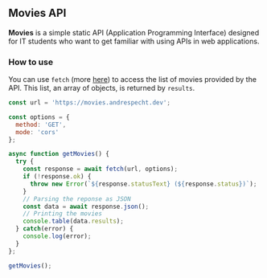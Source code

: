 ## Movies API

**Movies** is a simple static API (Application Programming Interface) designed 
for IT students who want to get familiar with using APIs in web applications.

### How to use

You can use ```fetch``` (more [here](https://github.com/mrspecht/fetch-api)) to 
access the list of movies provided by the API. This list, an array of objects, 
is returned by ```results```.

```javascript
const url = 'https://movies.andrespecht.dev';

const options = {
  method: 'GET',
  mode: 'cors'
};

async function getMovies() {
  try {
    const response = await fetch(url, options);
    if (!response.ok) {
      throw new Error(`${response.statusText} (${response.status})`);
    }
    // Parsing the reponse as JSON
    const data = await response.json();
    // Printing the movies
    console.table(data.results);
  } catch(error) {
    console.log(error);
  }
};

getMovies();
```